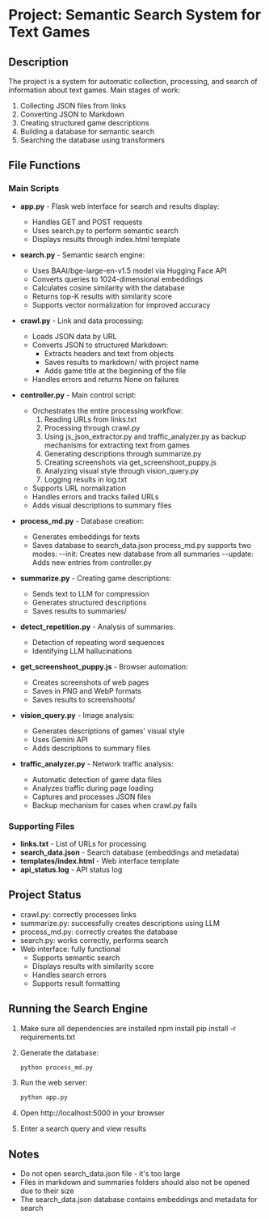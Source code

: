 # Project: Semantic Search System for Text Games

## Description
The project is a system for automatic collection, processing, and search of information about text games. Main stages of work:
1. Collecting JSON files from links
2. Converting JSON to Markdown
3. Creating structured game descriptions
4. Building a database for semantic search
5. Searching the database using transformers

## File Functions

### Main Scripts
  
- **app.py** - Flask web interface for search and results display:
  - Handles GET and POST requests
  - Uses search.py to perform semantic search
  - Displays results through index.html template

- **search.py** - Semantic search engine:
  - Uses BAAI/bge-large-en-v1.5 model via Hugging Face API
  - Converts queries to 1024-dimensional embeddings
  - Calculates cosine similarity with the database
  - Returns top-K results with similarity score
  - Supports vector normalization for improved accuracy

- **crawl.py** - Link and data processing:
  - Loads JSON data by URL
  - Converts JSON to structured Markdown:
    - Extracts headers and text from objects
    - Saves results to markdown/ with project name
    - Adds game title at the beginning of the file
  - Handles errors and returns None on failures

- **controller.py** - Main control script:
  - Orchestrates the entire processing workflow:
    1. Reading URLs from links.txt
    2. Processing through crawl.py
    3. Using js_json_extractor.py and traffic_analyzer.py as backup mechanisms for extracting text from games
    4. Generating descriptions through summarize.py
    5. Creating screenshots via get_screenshoot_puppy.js
    6. Analyzing visual style through vision_query.py
    7. Logging results in log.txt
  - Supports URL normalization
  - Handles errors and tracks failed URLs
  - Adds visual descriptions to summary files

- **process_md.py** - Database creation:
  - Generates embeddings for texts
  - Saves database to search_data.json
  process_md.py supports two modes:
--init: Creates new database from all summaries
--update: Adds new entries from controller.py

- **summarize.py** - Creating game descriptions:
  - Sends text to LLM for compression
  - Generates structured descriptions
  - Saves results to summaries/

- **detect_repetition.py** - Analysis of summaries:
  - Detection of repeating word sequences
  - Identifying LLM hallucinations

- **get_screenshoot_puppy.js** - Browser automation:
  - Creates screenshots of web pages
  - Saves in PNG and WebP formats
  - Saves results to screenshoots/

- **vision_query.py** - Image analysis:
  - Generates descriptions of games' visual style
  - Uses Gemini API
  - Adds descriptions to summary files

- **traffic_analyzer.py** - Network traffic analysis:
  - Automatic detection of game data files
  - Analyzes traffic during page loading
  - Captures and processes JSON files
  - Backup mechanism for cases when crawl.py fails

### Supporting Files
- **links.txt** - List of URLs for processing
- **search_data.json** - Search database (embeddings and metadata)
- **templates/index.html** - Web interface template
- **api_status.log** - API status log

## Project Status
- crawl.py: correctly processes links
- summarize.py: successfully creates descriptions using LLM
- process_md.py: correctly creates the database
- search.py: works correctly, performs search
- Web interface: fully functional
  - Supports semantic search
  - Displays results with similarity score
  - Handles search errors
  - Supports result formatting

## Running the Search Engine
1. Make sure all dependencies are installed
npm install
pip install -r requirements.txt

2. Generate the database:
   ```bash
   python process_md.py
   ```
3. Run the web server:
   ```bash
   python app.py
   ```
4. Open http://localhost:5000 in your browser
5. Enter a search query and view results

## Notes
- Do not open search_data.json file - it's too large
- Files in markdown and summaries folders should also not be opened due to their size
- The search_data.json database contains embeddings and metadata for search